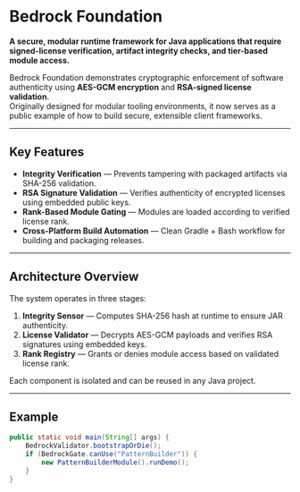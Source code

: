 # Bedrock Foundation

**A secure, modular runtime framework for Java applications that require signed-license verification, artifact integrity checks, and tier-based module access.**

Bedrock Foundation demonstrates cryptographic enforcement of software authenticity using **AES-GCM encryption** and **RSA-signed license validation**.  
Originally designed for modular tooling environments, it now serves as a public example of how to build secure, extensible client frameworks.

---

## Key Features
- **Integrity Verification** — Prevents tampering with packaged artifacts via SHA-256 validation.
- **RSA Signature Validation** — Verifies authenticity of encrypted licenses using embedded public keys.
- **Rank-Based Module Gating** — Modules are loaded according to verified license rank.
- **Cross-Platform Build Automation** — Clean Gradle + Bash workflow for building and packaging releases.

---

## Architecture Overview
The system operates in three stages:
1. **Integrity Sensor** — Computes SHA-256 hash at runtime to ensure JAR authenticity.  
2. **License Validator** — Decrypts AES-GCM payloads and verifies RSA signatures using embedded keys.  
3. **Rank Registry** — Grants or denies module access based on validated license rank.

Each component is isolated and can be reused in any Java project.

---

## Example
```java
public static void main(String[] args) {
    BedrockValidator.bootstrapOrDie();
    if (BedrockGate.canUse("PatternBuilder")) {
        new PatternBuilderModule().runDemo();
    }
}
